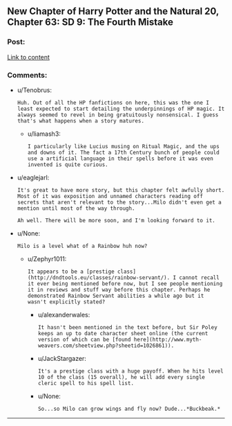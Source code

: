 ## New Chapter of Harry Potter and the Natural 20, Chapter 63: SD 9: The Fourth Mistake

### Post:

[Link to content](https://www.fanfiction.net/s/8096183/63/Harry-Potter-and-the-Natural-20)

### Comments:

- u/Tenobrus:
  ```
  Huh. Out of all the HP fanfictions on here, this was the one I least expected to start detailing the underpinnings of HP magic. It always seemed to revel in being gratuitously nonsensical. I guess that's what happens when a story matures.
  ```

  - u/liamash3:
    ```
    I particularly like Lucius musing on Ritual Magic, and the ups and downs of it. The fact a 17th Century bunch of people could use a artificial language in their spells before it was even invented is quite curious.
    ```

- u/eaglejarl:
  ```
  It's great to have more story, but this chapter felt awfully short. Most of it was exposition and unnamed characters reading off secrets that aren't relevant to the story...Milo didn't even get a mention until most of the way through. 

  Ah well. There will be more soon, and I'm looking forward to it.
  ```

- u/None:
  ```
  Milo is a level what of a Rainbow huh now?
  ```

  - u/Zephyr1011:
    ```
    It appears to be a [prestige class](http://dndtools.eu/classes/rainbow-servant/). I cannot recall it ever being mentioned before now, but I see people mentioning it in reviews and stuff way before this chapter. Perhaps he demonstrated Rainbow Servant abilities a while ago but it wasn't explicitly stated?
    ```

    - u/alexanderwales:
      ```
      It hasn't been mentioned in the text before, but Sir Poley keeps an up to date character sheet online (the current version of which can be [found here](http://www.myth-weavers.com/sheetview.php?sheetid=1026861)).
      ```

    - u/JackStargazer:
      ```
      It's a prestige class with a huge payoff. When he hits level 10 of the class (15 overall), he will add every single cleric spell to his spell list.
      ```

    - u/None:
      ```
      So...so Milo can grow wings and fly now? Dude...*Buckbeak.*
      ```

---

